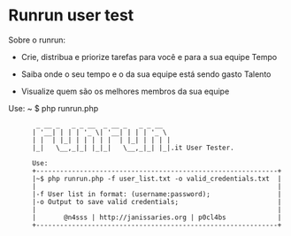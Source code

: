 Runrun user test
======

Sobre o runrun:

- Crie, distribua e priorize tarefas para você e para a sua equipe
Tempo

- Saiba onde o seu tempo e o da sua equipe está sendo gasto
Talento

- Visualize quem são os melhores membros da sua equipe



Use:
~ $ php runrun.php 

           _ __ _   _ _ __  _ __ _   _ _ __  
          | '__| | | | '_ \| '__| | | | '_ \ 
          | |  | |_| | | | | |  | |_| | | | |
          |_|   \__,_|_| |_|_|   \__,_|_| |_|.it User Tester.
          
          Use:
          +-------------------------------------------------------------+
          |~$ php runrun.php -f user_list.txt -o valid_credentials.txt  |
          |                                                             |
          |-f User list in format: (username:password);                 |
          |-o Output to save valid credentials;                         |
          |                                                             |
          |       @n4sss | http://janissaries.org | p0cl4bs             |
          +-------------------------------------------------------------+
          



